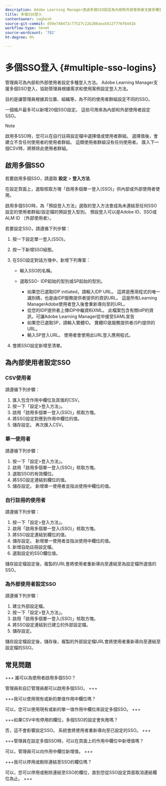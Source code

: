 ```yaml
---
description: Adobe Learning Manager透過多個SSO設定為內部和外部使用者支援多種登入方法。
title: 多個SSO登入
contentowner: saghosh
source-git-commit: d59e748472c77527c22b286aea5412f776f6441b
workflow-type: tm+mt
source-wordcount: '782'
ht-degree: 0%

---
```



# 多個SSO登入 {#multiple-sso-logins}

管理員可為內部和外部使用者設定多種登入方法。 Adobe Learning Manager支援多個SSO登入，協助管理員根據需求和使用案例設定登入方法。

目的是讓管理員根據其位置、組織等，為不同的使用者群組設定不同的SSO。

一個帳戶最多可以新增20個SSO設定。 這些可用來為內部和外部使用者設定SSO。

>[!NOTE]
>
>啟用多SSO時，您可以在自行註冊設定檔中選擇值或使用者群組。 選擇值後，會建立不含任何使用者的使用者群組。 這類使用者群組沒有任何使用者。 匯入下一個CSV時，將移除此使用者群組。

## 啟用多個SSO

若要啟用多個SSO，請選取 **設定** > **登入方法**.

在設定頁面上，選取核取方塊「啟用多個單一登入(SSO)」供內部或外部使用者使用。

啟用多個SSO時，為「預設登入方法」選取的登入方法會成為未連結至任何SSO設定的使用者群組/設定檔的預設登入型別。 預設登入可以是Adobe ID、SSO或ALM ID （外部使用者）。

若要設定SSO，請遵循下列步驟：

1. 按一下設定單一登入(SSO)。
1. 按一下新增SSO組態。
1. 在SSO設定對話方塊中，新增下列專案：

   * 輸入SSO的名稱。
   * 選取SSO- IDP起始的型別或SP起始的型別。

      * 如果您已選取IDP initiated，請輸入IDP URL。 這將是應用程式的唯一識別碼，也是由IDP服務提供者提供的資訊URL。 這是所有Learning ManagerAdobe使用者登入後會重新導向至的URL。
      * 從您的IDP提供者上傳IDP中繼資料XML。 此檔案包含有關IdP的資訊，可讓Adobe Learning Manager從中接受SAML宣告
      * 如果您已選取SP，請輸入實體ID。 實體ID是服務提供者(SP)提供的URL。
      * 輸入SP登入URL。 使用者會使用此URL登入應用程式。

1. 會將SSO設定新增至清單。

## 為內部使用者設定SSO

### CSV使用者

請遵循下列步驟：

1. 匯入包含作用中欄位及其值的CSV。
1. 按一下「設定>登入方法」。
1. 啟用「啟用多個單一登入(SSO)」核取方塊。
1. 將SSO設定對應到作用中欄位的值。
1. 儲存設定。 再次匯入CSV。

### 單一使用者

請遵循下列步驟：

1. 按一下「設定>登入方法」。
1. 啟用「啟用多個單一登入(SSO)」核取方塊。
1. 選取SSO的有效欄位。
1. 將SSO設定連結到欄位的值。
1. 儲存設定。 新增單一使用者並指派使用中欄位的值。

### 自行註冊的使用者

請遵循下列步驟：

1. 按一下「設定>登入方法」。
1. 啟用「啟用多個單一登入(SSO)」核取方塊。
1. 將SSO設定連結到欄位的值。
1. 儲存設定。 新增單一使用者並指派使用中欄位的值。
1. 新增自助註冊設定檔。
1. 選取設定的SSO欄位值。

儲存設定檔設定後，複製的URL會將使用者重新導向至連結至為設定檔所選值的SSO。

### 為外部使用者設定SSO

請遵循下列步驟：

1. 建立外部設定檔。
1. 按一下「設定>登入方法」。
1. 啟用「啟用多個單一登入(SSO)」核取方塊。
1. 將SSO設定連結到已建立的外部設定檔。
1. 儲存設定。

儲存設定檔設定後，儲存後，複製的外部設定檔URL會將使用者重新導向至連結至設定檔的SSO。

## 常見問題

+++ 誰可以為使用者啟用多個SSO？

管理員和自訂管理員都可以啟用多個SSO。
+++

+++我可以使用現有或新的單值作用中欄位嗎？

可以，您可以使用現有或新的單一值作用中欄位來設定多個SSO。
+++

+++如果CSV中有停用的欄位，多個SSO的設定會失敗嗎？

否，這不會影響設定SSO。 系統會將使用者重新導向至已設定的SSO。
+++

+++管理員在設定多個SSO時，可以在頁面上的作用中欄位中新增值嗎？

可以，管理員可以向作用中欄位新增值。
+++

+++我可以停用或刪除連結至SSO的欄位嗎？

可以，您可以停用或刪除連結至SSO的欄位，直到您從SSO設定頁面取消連結欄位為止。
+++
